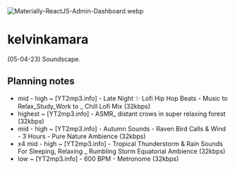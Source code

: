 <img src="https://codedthemes.com/wp-content/uploads/edd/2022/05/Materially-ReactJS-Admin-Dashboard.webp" alt="Materially-ReactJS-Admin-Dashboard.webp" width=""/>

# kelvinkamara

(05-04-23) Soundscape.

## Planning notes

* mid - high ~ [YT2mp3.info] - Late Night ✨ Lofi Hip Hop Beats - Music to Relax_Study_Work to _ Chill Lofi Mix (32kbps)
* highest ~ [YT2mp3.info] - ASMR_ distant crows in super relaxing forest (32kbps)
* mid - high ~ [YT2mp3.info] - Autumn Sounds - Raven Bird Calls & Wind - 3 Hours - Pure Nature Ambience (32kbps)
* x4 mid - high ~ [YT2mp3.info] - Tropical Thunderstorm & Rain Sounds For Sleeping, Relaxing _ Rumbling Storm Equatorial Ambience (32kbps)
* low ~ [YT2mp3.info] - 600 BPM - Metronome (32kbps)
